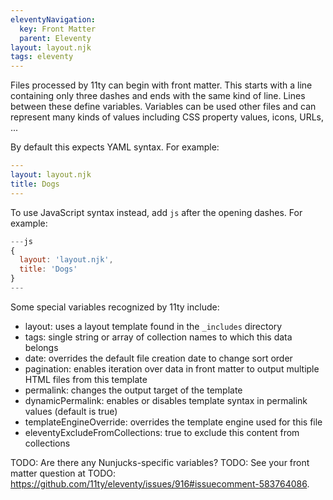 ```yaml
---
eleventyNavigation:
  key: Front Matter
  parent: Eleventy
layout: layout.njk
tags: eleventy
---
```


Files processed by 11ty can begin with front matter.
This starts with a line containing only three dashes
and ends with the same kind of line.
Lines between these define variables.
Variables can be used other files and can represent many kinds of values
including CSS property values, icons, URLs, ...

By default this expects YAML syntax.
For example:

```yaml
---
layout: layout.njk
title: Dogs
---

```

To use JavaScript syntax instead, add `js` after the opening dashes.
For example:

```js
---js
{
  layout: 'layout.njk',
  title: 'Dogs'
}
---
```

Some special variables recognized by 11ty include:

- layout:
  uses a layout template found in the `_includes` directory
- tags:
  single string or array of collection names to which this data belongs
- date: overrides the default file creation date to change sort order
- pagination:
  enables iteration over data in front matter to
  output multiple HTML files from this template
- permalink:
  changes the output target of the template
- dynamicPermalink:
  enables or disables template syntax in permalink values (default is true)
- templateEngineOverride:
  overrides the template engine used for this file
- eleventyExcludeFromCollections:
  true to exclude this content from collections

TODO: Are there any Nunjucks-specific variables?
TODO: See your front matter question at
TODO: https://github.com/11ty/eleventy/issues/916#issuecomment-583764086.
